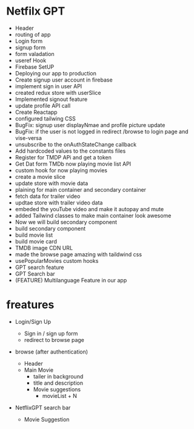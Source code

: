 # Netfilx GPT

- Header
- routing of app
- Login form
- signup form
- form valadation
- useref Hook
- Firebase SetUP
- Deploying our app to production
- Create signup user account in firebase
- implement sign in user API
- created redux store with userSlice
- Implemented signout feature
- update profile API call
- Create Reactapp
- configured tailwing CSS
- BugFix: signup user displayNmae and profile picture update
- BugFix: if the user is not logged in redirect /browse to login page and vise-versa
- unsubscribe to the onAuthStateChange callback
- Add hardcoded values to the constants files
- Register for TMDP APi and get a token
- Get Dat form TMDb now playing movie list API
- custom hook for now playing movies
- create a movie slice
- update store with movie data
- plaining for main container and secondary container
- fetch data for trailer video
- updtae store with trailer video data
- embeded the youTube video and make it autopay and mute
- added Tailwind classes to make main container look awesome
- Now we will build secondary component
- build secondary component
- build movie list
- build movie card
- TMDB image CDN URL
- made the browse page amazing with taildwind css
- usePopularMovies custom hooks
- GPT search feature
- GPT Search bar
- (FEATURE) Multilanguage Feature in our app

# freatures

- Login/Sign Up

  - Sign in / sign up form
  - redirect to browse page

- browse (after authentication)

  - Header
  - Main Movie
    - tailer in background
    - title and description
    - Movie suggestions
      - movieList + N

- NetflixGPT
  search bar
  - Movie Suggestion
